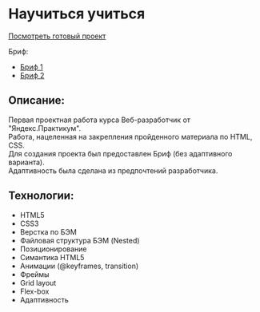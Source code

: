 # Научиться учиться

[Посмотреть готовый проект](https://taashev.github.io/how-to-learn "Посмотреть говотоый проект")

Бриф:
- [Бриф 1](https://code.s3.yandex.net/web-developer/project-1/sprint-1-brief.pdf "Первая часть Брифа")
- [Бриф 2](https://code.s3.yandex.net/web-developer/project-1/sprint-2-brief.pdf "Вторая часть Брифа")

## Описание:

Первая проектная работа курса Веб-разработчик от "Яндекс.Практикум".\
Работа, нацеленная на закрепления пройденного материала по HTML, CSS.\
Для создания проекта был предоставлен Бриф (без адаптивного варианта).\
Адаптивность была сделана из предпочтений разработчика.

## Технологии:

- HTML5
- CSS3
- Верстка по БЭМ
- Файловая структура БЭМ (Nested)
- Позиционирование
- Симантика HTML5
- Анимации (@keyframes, transition)
- Фреймы
- Grid layout
- Flex-box
- Адаптивность
